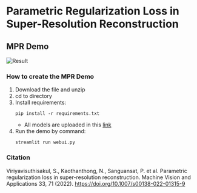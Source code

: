 # Parametric Regularization Loss in Super-Resolution Reconstruction

## MPR Demo

![Result](https://drive.usercontent.google.com/download?id=1kAne7Gn1Buz-6lBd3e1enfnYPU9PzLJD)

### How to create the MPR Demo

1. Download the file and unzip
2. cd to directory
3. Install requirements:
    ```
    pip install -r requirements.txt
    ```
   * All models are uploaded in this [link](https://drive.google.com/drive/folders/1LbpweYvzRuhooRk-46SYkVVWjHJP1b5-?usp=sharing)
4. Run the demo by command: 
    ```
    streamlit run webui.py
    ```

### Citation
Viriyavisuthisakul, S., Kaothanthong, N., Sanguansat, P. et al. Parametric regularization loss in super-resolution reconstruction. Machine Vision and Applications 33, 71 (2022). https://doi.org/10.1007/s00138-022-01315-9
